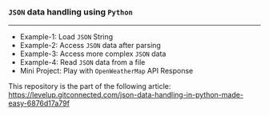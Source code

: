 ### `JSON` data handling using `Python`
***
- Example-1: Load `JSON` String
- Example-2: Access `JSON` data after parsing
- Example-3: Access more complex `JSON` data
- Example-4: Read `JSON` data from a file
- Mini Project: Play with `OpenWeatherMap` API Response

This repository is the part of the following article: 
https://levelup.gitconnected.com/json-data-handling-in-python-made-easy-6876d17a79f
